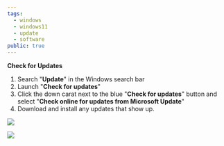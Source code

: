 ```yaml
---
tags:
  - windows
  - windows11
  - update
  - software
public: true
---
```

**Check for Updates**

1. Search "**Update**" in the Windows search bar
2. Launch "**Check for updates**"
3. Click the down carat next to the blue "**Check for updates**" button and select "**Check online for updates from Microsoft Update**"
4. Download and install any updates that show up.

![](https://sites.temple.edu/hbghelp/files/2025/04/image-1.jpg)

![](https://sites.temple.edu/hbghelp/files/2025/04/image.jpg)